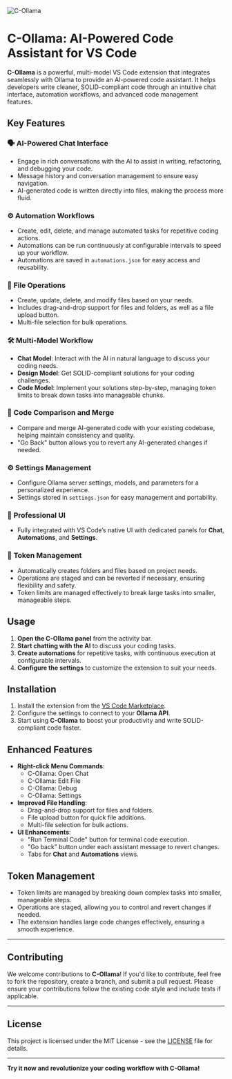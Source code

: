 ![C-Ollama](https://github.com/user-attachments/assets/abaa4ea4-9135-4ecb-b3ad-c1a2e93bc9dd)
# C-Ollama: AI-Powered Code Assistant for VS Code

**C-Ollama** is a powerful, multi-model VS Code extension that integrates seamlessly with Ollama to provide an AI-powered code assistant. It helps developers write cleaner, SOLID-compliant code through an intuitive chat interface, automation workflows, and advanced code management features.

## Key Features

### 🗣️ **AI-Powered Chat Interface**
- Engage in rich conversations with the AI to assist in writing, refactoring, and debugging your code.
- Message history and conversation management to ensure easy navigation.
- AI-generated code is written directly into files, making the process more fluid.

### ⚙️ **Automation Workflows**
- Create, edit, delete, and manage automated tasks for repetitive coding actions.
- Automations can be run continuously at configurable intervals to speed up your workflow.
- Automations are saved in `automations.json` for easy access and reusability.

### 📂 **File Operations**
- Create, update, delete, and modify files based on your needs.
- Includes drag-and-drop support for files and folders, as well as a file upload button.
- Multi-file selection for bulk operations.

### 🛠️ **Multi-Model Workflow**
- **Chat Model**: Interact with the AI in natural language to discuss your coding needs.
- **Design Model**: Get SOLID-compliant solutions for your coding challenges.
- **Code Model**: Implement your solutions step-by-step, managing token limits to break down tasks into manageable chunks.

### 🔄 **Code Comparison and Merge**
- Compare and merge AI-generated code with your existing codebase, helping maintain consistency and quality.
- "Go Back" button allows you to revert any AI-generated changes if needed.

### ⚙️ **Settings Management**
- Configure Ollama server settings, models, and parameters for a personalized experience.
- Settings stored in `settings.json` for easy management and portability.

### 💼 **Professional UI**
- Fully integrated with VS Code’s native UI with dedicated panels for **Chat**, **Automations**, and **Settings**.

### 🧠 **Token Management**
- Automatically creates folders and files based on project needs.
- Operations are staged and can be reverted if necessary, ensuring flexibility and safety.
- Token limits are managed effectively to break large tasks into smaller, manageable steps.

## Usage

1. **Open the C-Ollama panel** from the activity bar.
2. **Start chatting with the AI** to discuss your coding tasks.
3. **Create automations** for repetitive tasks, with continuous execution at configurable intervals.
4. **Configure the settings** to customize the extension to suit your needs.

## Installation

1. Install the extension from the [VS Code Marketplace](#).
2. Configure the settings to connect to your **Ollama API**.
3. Start using **C-Ollama** to boost your productivity and write SOLID-compliant code faster.

## Enhanced Features

- **Right-click Menu Commands**:
  - C-Ollama: Open Chat
  - C-Ollama: Edit File
  - C-Ollama: Debug
  - C-Ollama: Settings
- **Improved File Handling**:
  - Drag-and-drop support for files and folders.
  - File upload button for quick file additions.
  - Multi-file selection for bulk actions.
- **UI Enhancements**:
  - "Run Terminal Code" button for terminal code execution.
  - "Go back" button under each assistant message to revert changes.
  - Tabs for **Chat** and **Automations** views.

## Token Management

- Token limits are managed by breaking down complex tasks into smaller, manageable steps.
- Operations are staged, allowing you to control and revert changes if needed.
- The extension handles large code changes effectively, ensuring a smooth experience.

---

## Contributing

We welcome contributions to **C-Ollama**! If you'd like to contribute, feel free to fork the repository, create a branch, and submit a pull request. Please ensure your contributions follow the existing code style and include tests if applicable.

---

## License

This project is licensed under the MIT License - see the [LICENSE](LICENSE) file for details.

---

**Try it now and revolutionize your coding workflow with C-Ollama!**
